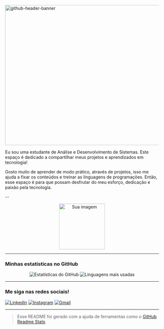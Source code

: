 
<img width="1640" height="460" alt="github-header-banner" src="https://github.com/user-attachments/assets/bf6d4696-ed69-44d3-96da-d8f988c99548" />

Eu sou uma estudante de Análise e Desenvolvimento de Sistemas. Este espaço é dedicado a compartilhar meus projetos e aprendizados em tecnologia! 

Gosto muito de aprender de modo prático, através de projetos, isso me ajuda a fixar os conteúdos e treinar as linguagens de programações. Então, esse espaço é para que possam desfrutar do meu esforço, dedicação e paixão pela tecnologia.

--

<p align="center">
  <img src="https://i.imgur.com/your-image.gif" width="150" alt="Sua imagem" />
</p>

---

### Minhas estatísticas no GitHub

<p align="center">
  <img src="https://github-readme-stats.vercel.app/api?username=isabelabalmeida17-spec&show_icons=true&theme=dracula&include_all_commits=true" alt="Estatísticas do GitHub" />
  <img src="https://github-readme-stats.vercel.app/api/top-langs/?username=isabelabalmeida17-spec&theme=dracula&layout=compact" alt="Linguagens mais usadas" />
</p>

---

### Me siga nas redes sociais!





[![LinkedIn](https://img.shields.io/badge/LinkedIn-0077B5?style=for-the-badge&logo=linkedin&logoColor=white)](https://www.linkedin.com/in/isabela-almeida-a953a2181)
[![Instagram](https://img.shields.io/badge/Instagram-E4405F?style=for-the-badge&logo=instagram&logoColor=white)](https://www.instagram.com/isabelaxksk)
[![Gmail](https://img.shields.io/badge/Gmail-D14836?style=for-the-badge&logo=gmail&logoColor=white)](mailto:isabelabalmeida17@gmail.com)

---

> Esse README foi gerado com a ajuda de ferramentas como o [GitHub Readme Stats](https://github.com/anuraghazra/github-readme-stats).
